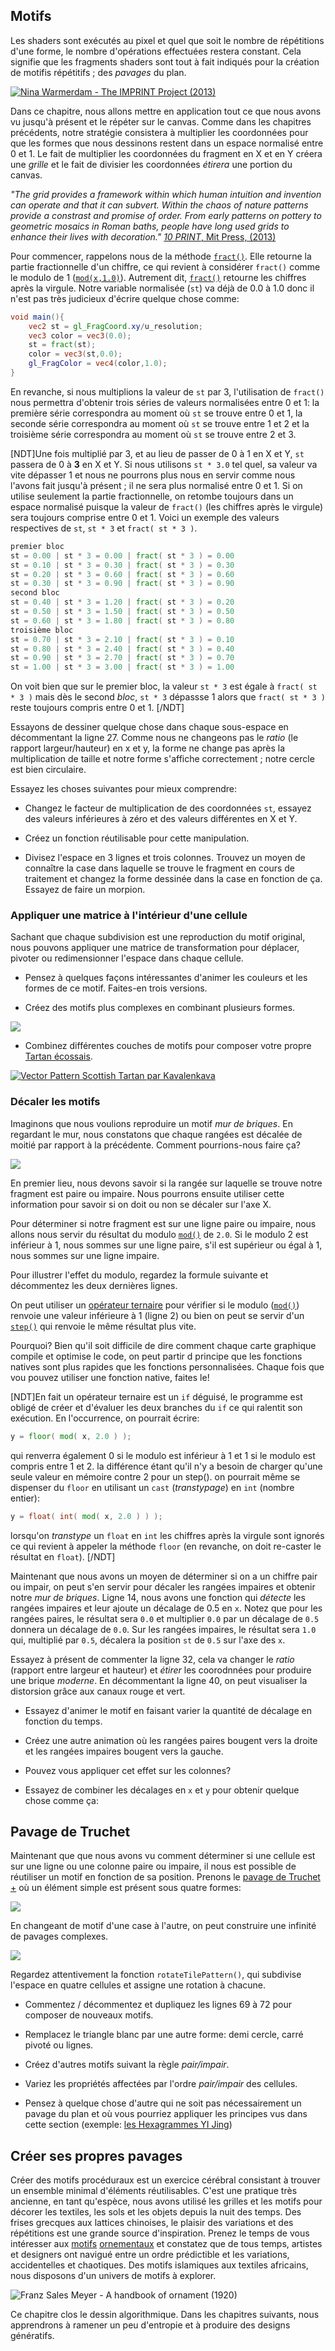 ## Motifs

Les shaders sont exécutés au pixel et quel que soit le nombre de répétitions d'une forme, le nombre d'opérations effectuées restera constant.
Cela signifie que les fragments shaders sont tout à fait indiqués pour la création de motifis répétitifs ; des *pavages* du plan.

[ ![Nina Warmerdam - The IMPRINT Project (2013)](warmerdam.jpg) ](../edit.php#09/dots5.frag)

Dans ce chapitre, nous allons mettre en application tout ce que nous avons vu jusqu'à présent et le répéter sur le canvas.
Comme dans les chapitres précédents, notre stratégie consistera à multiplier les coordonnées pour que les formes que nous dessinons restent dans un espace normalisé entre 0 et 1.
Le fait de multiplier les coordonnées du fragment en X et en Y créera une *grille* et le fait de divisier les coordonnées *étirera* une portion du canvas.

*"The grid provides a framework within which human intuition and invention can operate and that it can subvert.
Within the chaos of nature patterns provide a constrast and promise of order.
From early patterns on pottery to geometric mosaics in Roman baths, people have long used grids to enhance their lives with decoration."* [*10 PRINT*, Mit Press, (2013)](http://10print.org/)

Pour commencer, rappelons nous de la méthode [```fract()```](../glossary/?search=fract).
Elle retourne la partie fractionnelle d'un chiffre, ce qui revient à considérer ```fract()``` comme le modulo de 1 ([```mod(x,1.0)```](../glossary/?search=mod)).
Autrement dit, [```fract()```](../glossary/?search=fract) retourne les chiffres après la virgule.
Notre variable normalisée (```st```) va déjà de 0.0 à 1.0 donc il n'est pas très judicieux d'écrire quelque chose comme:

```glsl
void main(){
	vec2 st = gl_FragCoord.xy/u_resolution;
	vec3 color = vec3(0.0);
    st = fract(st);
	color = vec3(st,0.0);
	gl_FragColor = vec4(color,1.0);
}
```
En revanche, si nous multiplions la valeur de ```st``` par 3, l'utilisation de ```fract()``` nous permettra d'obtenir trois séries de valeurs normalisées entre 0 et 1:
la première série correspondra au moment où ```st``` se trouve entre 0 et 1, la seconde série correspondra au moment où ```st``` se trouve entre 1 et 2 et la troisième série correspondra au moment où ```st``` se trouve entre 2 et 3.

[NDT]Une fois multiplié par 3, et au lieu de passer de 0 à 1 en X et Y, ```st``` passera de 0 à **3** en X et Y.
Si nous utilisons ```st * 3.0``` tel quel, sa valeur va vite dépasser 1 et nous ne pourrons plus nous en servir comme nous l'avons fait jusqu'à présent ; il ne sera plus normalisé entre 0 et 1.
Si on utilise seulement la partie fractionnelle, on retombe toujours dans un espace normalisé puisque la valeur de ```fract()``` (les chiffres après le virgule) sera toujours comprise entre 0 et 1.
Voici un exemple des valeurs respectives de ```st```, ```st * 3``` et ```fract( st * 3 )```.
```glsl
premier bloc
st = 0.00 | st * 3 = 0.00 | fract( st * 3 ) = 0.00
st = 0.10 | st * 3 = 0.30 | fract( st * 3 ) = 0.30
st = 0.20 | st * 3 = 0.60 | fract( st * 3 ) = 0.60
st = 0.30 | st * 3 = 0.90 | fract( st * 3 ) = 0.90
second bloc
st = 0.40 | st * 3 = 1.20 | fract( st * 3 ) = 0.20
st = 0.50 | st * 3 = 1.50 | fract( st * 3 ) = 0.50
st = 0.60 | st * 3 = 1.80 | fract( st * 3 ) = 0.80
troisième bloc
st = 0.70 | st * 3 = 2.10 | fract( st * 3 ) = 0.10
st = 0.80 | st * 3 = 2.40 | fract( st * 3 ) = 0.40
st = 0.90 | st * 3 = 2.70 | fract( st * 3 ) = 0.70
st = 1.00 | st * 3 = 3.00 | fract( st * 3 ) = 1.00
```
On voit bien que sur le premier bloc, la valeur ```st * 3``` est égale à ```fract( st * 3 )``` mais dès le second *bloc*, ```st * 3``` dépassse 1 alors que ```fract( st * 3 )``` reste toujours compris entre 0 et 1.
[/NDT]

<div class="codeAndCanvas" data="grid-making.frag"></div>

Essayons de dessiner quelque chose dans chaque sous-espace en décommentant la ligne 27.
Comme nous ne changeons pas le *ratio* (le rapport largeur/hauteur) en x et y, la forme ne change pas après la multiplication de taille et notre forme s'affiche correctement ; notre cercle est bien circulaire.

Essayez les choses suivantes pour mieux comprendre:

* Changez le facteur de multiplication de des coordonnées ```st```, essayez des valeurs inférieures à zéro et des valeurs différentes en X et Y.

* Créez un fonction réutilisable pour cette manipulation.

* Divisez l'espace en 3 lignes et trois colonnes.
Trouvez un moyen de connaître la case dans laquelle se trouve le fragment en cours de traitement et changez la forme dessinée dans la case en fonction de ça.
Essayez de faire un morpion.

### Appliquer une matrice à l'intérieur d'une cellule

Sachant que chaque subdivision est une reproduction du motif original, nous pouvons appliquer une matrice de transformation pour déplacer, pivoter ou redimensionner l'espace dans chaque cellule.

<div class="codeAndCanvas" data="checks.frag"></div>

* Pensez à quelques façons intéressantes d'animer les couleurs et les formes de ce motif. Faites-en trois versions.

* Créez des motifs plus complexes en combinant plusieurs formes.

[![](diamondtiles-long.png)](../edit.php#09/diamondtiles.frag)

* Combinez différentes couches de motifs pour composer votre propre [Tartan écossais](https://fr.wikipedia.org/wiki/Tartan).

[ ![Vector Pattern Scottish Tartan par Kavalenkava](tartan.jpg) ](http://graphicriver.net/item/vector-pattern-scottish-tartan/6590076)

### Décaler les motifs

Imaginons que nous voulions reproduire un motif *mur de briques*. En regardant le mur, nous constatons que chaque rangées est décalée de moitié par rapport à la précédente.
Comment pourrions-nous faire ça?

![](brick.jpg)

En premier lieu, nous devons savoir si la rangée sur laquelle se trouve notre fragment est paire ou impaire.
Nous pourrons ensuite utiliser cette information pour savoir si on doit ou non se décaler sur l'axe X.

Pour déterminer si notre fragment est sur une ligne paire ou impaire, nous allons nous servir du résultat du modulo [```mod()```](../glossary/?search=mod) de ```2.0```.
Si le modulo 2 est inférieur à 1, nous sommes sur une ligne paire, s'il est supérieur ou égal à 1, nous sommes sur une ligne impaire.

Pour illustrer l'effet du modulo, regardez la formule suivante et décommentez les deux dernières lignes.

<div class="simpleFunction" data="y = mod(x,2.0);
// y = mod(x,2.0) < 1.0 ? 0. : 1. ;
// y = step(1.0,mod(x,2.0));"></div>

On peut utiliser un [opérateur ternaire](https://fr.wikipedia.org/wiki/Op%C3%A9rateur_(informatique)) pour vérifier si le modulo ([```mod()```](../glossary/?search=mod)) renvoie une valeur inférieure à 1 (ligne 2)
ou bien on peut se servir d'un [```step()```](../glossary/?search=step) qui renvoie le même résultat plus vite.

Pourquoi? Bien qu'il soit difficile de dire comment chaque carte graphique compile et optimise le code, on peut partir d principe que les fonctions natives sont plus rapides que les fonctions personnalisées.
Chaque fois que vou pouvez utiliser une fonction native, faites le!

[NDT]En fait un opérateur ternaire est un ```if``` déguisé, le programme est obligé de créer et d'évaluer les deux branches du ```if``` ce qui ralentit son exécution. En l'occurrence, on pourrait écrire:
```glsl
y = floor( mod( x, 2.0 ) );
```
qui renverra également 0 si le modulo est inférieur à 1 et 1 si le modulo est compris entre 1 et 2. la différence étant qu'il n'y a besoin de charger qu'une seule valeur en mémoire contre 2 pour un step().
on pourrait même se dispenser du ```floor``` en utilisant un ```cast``` (*transtypage*) en ```int``` (nombre entier):
```glsl
y = float( int( mod( x, 2.0 ) ) );
```
lorsqu'on *transtype* un ```float``` en ```int``` les chiffres après la virgule sont ignorés ce qui revient à appeler la méthode ```floor``` (en revanche, on doit re-caster le résultat en ```float```).
[/NDT]

Maintenant que nous avons un moyen de déterminer si on a un chiffre pair ou impair, on peut s'en servir pour décaler les rangées impaires et obtenir notre *mur de briques*.
Ligne 14, nous avons une fonction qui *détecte* les rangées impaires et leur ajoute un décalage de 0.5 en ```x```.
Notez que pour les rangées paires, le résultat sera ```0.0``` et multiplier ```0.0``` par un décalage de ```0.5``` donnera un décalage de ```0.0```.
Sur les rangées impaires, le résultat sera ```1.0``` qui, multiplié par ```0.5```, décalera la position ```st``` de ```0.5``` sur l'axe des ```x```.

Essayez à présent de commenter la ligne 32, cela va changer le *ratio* (rapport entre largeur et hauteur) et *étirer* les coorodnnées pour produire une brique *moderne*.
En décommentant la ligne 40, on peut visualiser la distorsion grâce aux canaux rouge et vert.

<div class="codeAndCanvas" data="bricks.frag"></div>

* Essayez d'animer le motif en faisant varier la quantité de décalage en fonction du temps.

* Créez une autre animation où les rangées paires bougent vers la droite et les rangées impaires bougent vers la gauche.

* Pouvez vous appliquer cet effet sur les colonnes?

* Essayez de combiner les décalages en ```x``` et ```y``` pour obtenir quelque chose comme ça:

<a href="../edit.php#09/marching_dots.frag"><canvas id="custom" class="canvas" data-fragment-url="marching_dots.frag"  width="520px" height="200px"></canvas></a>

## Pavage de Truchet

Maintenant que que nous avons vu comment déterminer si une cellule est sur une ligne ou une colonne paire ou impaire, il nous est possible de réutiliser un motif en fonction de sa position.
Prenons le [pavage de Truchet](http://en.wikipedia.org/wiki/Truchet_tiles) [+](http://jean-luc.bregeon.pagesperso-orange.fr/Page%200-27.htm) où un élément simple est présent sous quatre formes:

![](truchet-00.png)

En changeant de motif d'une case à l'autre, on peut construire une infinité de pavages complexes.

![](truchet-01.png)

Regardez attentivement la fonction ```rotateTilePattern()```, qui subdivise l'espace en quatre cellules et assigne une rotation à chacune.

<div class="codeAndCanvas" data="truchet.frag"></div>

* Commentez / décommentez et dupliquez les lignes 69 à 72 pour composer de nouveaux motifs.

* Remplacez le triangle blanc par une autre forme: demi cercle, carré pivoté ou lignes.

* Créez d'autres motifs suivant la règle *pair/impair*.

* Variez les propriétés affectées par l'ordre *pair/impair* des cellules.

* Pensez à quelque chose d'autre qui ne soit pas nécessairement un pavage du plan et où vous pourriez appliquer les principes vus dans cette section (exemple: [les Hexagrammes YI Jing](https://fr.wikipedia.org/wiki/Hexagramme_Yi_Jing))

<a href="../edit.php#09/iching-01.frag"><canvas id="custom" class="canvas" data-fragment-url="iching-01.frag"  width="520px" height="200px"></canvas></a>

## Créer ses propres pavages

Créer des motifs procéduraux est un exercice cérébral consistant à trouver un ensemble minimal d'éléments réutilisables.
C'est une pratique très ancienne, en tant qu'espèce, nous avons utilisé les grilles et les motifs pour décorer les textiles, les sols et les objets depuis la nuit des temps.
Des frises grecques aux lattices chinoises, le plaisir des variations et des répétitions est une grande source d'inspiration.
Prenez le temps de vous intéresser aux [motifs](https://www.pinterest.com/patriciogonzv/paterns/) [ornementaux](https://archive.org/stream/traditionalmetho00chririch#page/130/mode/2up)
et constatez que de tous temps, artistes et designers ont navigué entre un ordre prédictible et les variations, accidentelles et chaotiques.
Des motifs islamiques aux textiles africains, nous disposons d'un univers de motifs à explorer.

![Franz Sales Meyer - A handbook of ornament (1920)](geometricpatters.png)

Ce chapitre clos le dessin algorithmique. Dans les chapitres suivants, nous apprendrons à ramener un peu d'entropie et à produire des designs génératifs.
